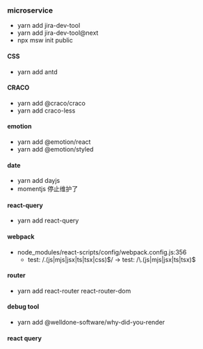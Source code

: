 ### microservice

- yarn add jira-dev-tool
- yarn add jira-dev-tool@next
- npx msw init public

#### CSS

- yarn add antd

#### CRACO

- yarn add @craco/craco
- yarn add craco-less

#### emotion

- yarn add @emotion/react
- yarn add @emotion/styled

#### date

- yarn add dayjs
- momentjs 停止维护了

#### react-query

- yarn add react-query

#### webpack

- node_modules/react-scripts/config/webpack.config.js:356
  - test: /\.(js|mjs|jsx|ts|tsx|css)$/ -> test: /\.(js|mjs|jsx|ts|tsx)$

#### router

- yarn add react-router react-router-dom

#### debug tool

- yarn add @welldone-software/why-did-you-render

#### react query
